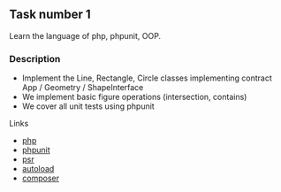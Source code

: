 ## Task number 1
Learn the language of php, phpunit, OOP.

### Description
* Implement the Line, Rectangle, Circle classes implementing contract App / Geometry / ShapeInterface
* We implement basic figure operations (intersection, contains)
* We cover all unit tests using phpunit

Links
* [php](http://php.net/)
* [phpunit](https://phpunit.de/)
* [psr](https://www.php-fig.org/psr/)
* [autoload](http://php.net/manual/en/language.oop5.autoload.php)
* [composer](https://getcomposer.org/)